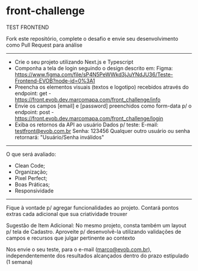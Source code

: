 # front-challenge

TEST FRONTEND

Fork este repositório, complete o desafio e envie seu desenvolvimento como Pull Request para análise

----------------------------
* Crie o seu projeto utilizando Next.js e Typescript
* Componha a tela de login seguindo o design descrito em:
	Figma: https://www.figma.com/file/sP4N5PeWWkd3jJuYNdJU36/Teste-Frontend-EVOB?node-id=0%3A1
* Preencha os elementos visuais (textos e logotipo) recebidos através do endpoint:
	get - https://front.evob.dev.marcomapa.com/front_challenge/info
* Envie os campos [email] e [password] preenchidos como form-data  p/ o endpoint:
	post - https://front.evob.dev.marcomapa.com/front_challenge/login
* Exiba os retornos da API ao usuário
	Dados p/ teste:
	E-mail: testfront@evob.com.br Senha: 123456
	Qualquer outro usuário ou senha retornará: "Usuário/Senha inválidos"

----------------------------
O que será avaliado:
- Clean Code;
- Organização;
- Pixel Perfect;
- Boas Práticas;
- Responsividade
----------------------------

Fique à vontade p/ agregar funcionalidades ao projeto. Contará pontos extras cada adicional que sua criatividade trouxer

Sugestão de Item Adicional:
No mesmo projeto, consta também um layout p/ tela de Cadastro. 
Aproveite p/ desenvolvê-la utilizando validações de campos e recursos que julgar pertinente ao contexto

Nos envie o seu teste, para o e-mail (marco@evob.com.br), independentemente dos resultados alcançados dentro do prazo estipulado (1 semana)


